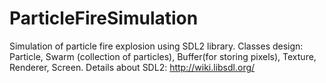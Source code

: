 # ParticleFireSimulation
Simulation of particle fire explosion using SDL2 library.
Classes design: Particle, Swarm (collection of particles), Buffer(for storing pixels), Texture, Renderer, Screen.
Details about SDL2: http://wiki.libsdl.org/
